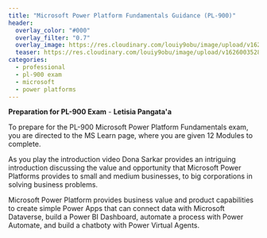```yaml
---
title: "Microsoft Power Platform Fundamentals Guidance (PL-900)"
header:
  overlay_color: "#000"
  overlay_filter: "0.7"
  overlay_image: https://res.cloudinary.com/louiy9obu/image/upload/v1626002590/letisias_projects_fjlv67.png
  teaser: https://res.cloudinary.com/louiy9obu/image/upload/v1626003528/500x300projects_dbt5xc.png
categories:
  - professional
  - pl-900 exam
  - microsoft
  - power platforms
---
```


**Preparation for PL-900 Exam** - **Letisia Pangata'a**

To prepare for the PL-900 Microsoft Power Platform Fundamentals exam, you are directed to the MS Learn page, where you are given 12 Modules to complete.

As you play the introduction video Dona Sarkar provides an intriguing introduction discussing the value and opportunity that Microsoft Power Platforms provides to small and medium businesses, to big corporations in solving business problems.

Microsoft Power Platform provides business value and product capabilities to create simple Power Apps that can connect data with Microsoft Dataverse, build a Power BI Dashboard, automate a process with Power Automate, and build a chatboty with Power Virtual Agents.
